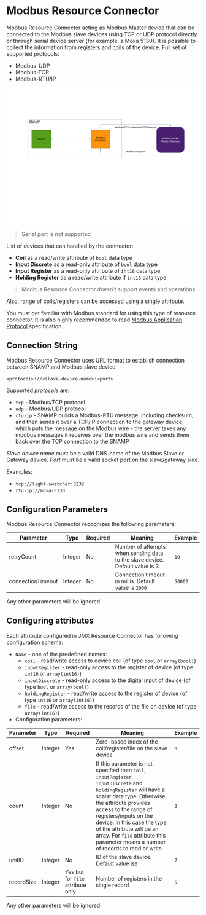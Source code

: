 Modbus Resource Connector
====
Modbus Resource Connector acting as Modbus Master device that can be connected to the Modbus slave devices using TCP or UDP protocol directly or through serial device server (for example, a Moxa 5130). It is possible to collect the information from registers and coils of the device. Full set of supported protocols:
* Modbus-UDP
* Modbus-TCP
* Modbus-RTU/IP

![Communication Scheme](modbus-connector.png)

> Serial port is not supported

List of devices that can handled by the connector:
* **Coil** as a read/write attribute of `bool` data type
* **Input Discrete** as a read-only attribute of `bool` data type
* **Input Register** as a read-only attribute of `int16` data type
* **Holding Register** as a read/write attribute if `int16` data type

> Modbus Resource Connector doesn't support events and operations

Also, range of coils/registers can be accessed using a single attribute.

You must get familiar with Modbus standard for using this type of resource connector. It is also highly recommended to read [Modbus Application Protocol](http://www.modbus.org/docs/Modbus_Application_Protocol_V1_1b.pdf) specification.

## Connection String
Modbus Resource Connector uses URL format to establish connection between SNAMP and Modbus slave device:

```
<protocol>://<slave-device-name>:<port>
```

Supported _protocols_ are:
* `tcp` - Modbus/TCP protocol
* `udp` - Modbus/UDP protocol
* `rtu-ip` - SNAMP builds a Modbus-RTU message, including checksum, and then sends it over a TCP/IP connection to the gateway device, which puts the message on the Modbus wire - the server takes any modbus messages it receives over the modbus wire and sends them back over the TCP connection to the SNAMP

_Slave device name_ must be a valid DNS-name of the Modbus Slave or Gateway device. _Port_ must be a valid socket port on the slave/gateway side.

Examples:
* `tcp://light-switcher:3232`
* `rtu-ip://moxa-5130`

## Configuration Parameters
Modbus Resource Connector recognizes the following parameters:

Parameter | Type | Required | Meaning | Example
---- | ---- | ---- | ---- | ----
retryCount | Integer | No | Number of attempts when sending data to the slave device. Default value is 3 | `10`
connectionTimeout | Integer | No | Connection timeout in millis. Default value is `2000` | `50000`

Any other parameters will be ignored.

## Configuring attributes
Each attribute configured in JMX Resource Connector has following configuration schema:
* `Name` - one of the predefined names:
  * `coil` - read/write access to device coil (of type `bool` or `array(bool)`)
  * `inputRegister` - read-only access to the register of device (of type `int16` or `array(int16)`)
  * `inputDiscrete` - read-only access to the digital input of device (of type `bool` or `array(bool)`)
  * `holdingRegister` - read/write access to the register of device (of type `int16` or `array(int16)`)
  * `file` - read/write access to the records of the file on device (of type `array(int16)`)
* Configuration parameters:

Parameter | Type | Required | Meaning | Example
---- | ---- | ---- | ---- | ----
offset | Integer | Yes | Zero-based index of the coil/register/file on the slave device | `0`
count | Integer | No | If this parameter is not specified then `coil`, `inputRegister`, `inputDiscrete` and `holdingRegister` will have a scalar data type. Otherwise, the attribute provides access to the range of registers/inputs on the device. In this case the type of the attribute will be an array. For `file` attribute this parameter means a number of records to read or write | `2`
unitID | Integer | No | ID of the slave device. Default value is`0` | `7`
recordSize | Integer | Yes but for `file` attribute only | Number of registers in the single record | `5`

Any other parameters will be ignored.
